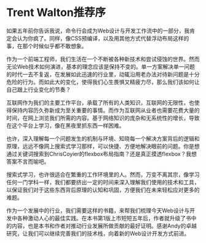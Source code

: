 # Trent Walton推荐序

如果五年前你告诉我说，命令行会成为Web设计与开发工作流中的一部分，我肯定会认为你疯了。同样，像CSS预编译，以及用其他方式代替浮动布局这样的事，在那个时候似乎都不敢想象。

作为一个前端工程师，我们生活在一个不断被各种新技术和尝试侵蚀的世界。然而无论Web技术如何演进，基本的理念应该是保持不变的。单一方案解决单一问题的时代一去不复返，在发展如此迅速的行业里，动辄沿用老办法对待新问题是十分危险的行为。而如此大的变化，使得我们心生畏惧又精疲力尽，那么我们该如何让自己跟上行业变化的节奏？

互联网作为我们的主要工作平台，承载了所有的人类知识，互联网的无限性，也使得保持内容历久弥新成为至关重要的事情。而作为互联网从业者也需要花费大量的时间，在网上浏览我们所需的内容。基于网络知识的庞杂和无系统性的增长，导致在这个平台上学习，像在黑夜里抓东西一样困难。

也许，深入理解每一个问题发生的机制与环境、知晓每一个解决方案背后的逻辑和原理，远远不像网上搜索式学习那样，可以快捷、方便地解决眼前的问题。你是想通过关键词搜索到ChrisCoyier的flexbox布局指南？还是真正摸透flexbox？我想答案不言而喻吧。

搜索式学习，也许很适合在繁重的工作环境里的人。然而，万变不离其宗，像学习任何一门学科一样，我们都要挤出一定的时间来深入理解我们使用的技术和工具，以保证我们对于这些东西背后原理的认知和巩固，方便我们在未来轻松应对更多的难题。

作为一个发展中的行业，我们需要这样的书籍，来帮我们梳理今天Web设计与开发中各种激动人心的最佳实践。在本书第1版上市短短五年后，作者就升级了书中的内容，也是本书和作者对推动行业发展所做贡献的最好证明。感谢Andy的卓越研究，让我们可以继续完善我们的技术栈，向着新的Web设计开发方式前进。



